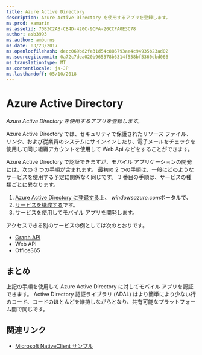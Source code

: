```yaml
---
title: Azure Active Directory
description: Azure Active Directory を使用するアプリを登録します。
ms.prod: xamarin
ms.assetid: 70B3C2AB-CB4D-420C-9CFA-20CCFA0E3C78
author: asb3993
ms.author: amburns
ms.date: 03/23/2017
ms.openlocfilehash: decc069bd2fe31d54c886793ae4c94935b23ad02
ms.sourcegitcommit: 0a72c7dea020b965378b6314f558bf5360dbd066
ms.translationtype: MT
ms.contentlocale: ja-JP
ms.lasthandoff: 05/10/2018
---
```

# <a name="azure-active-directory"></a>Azure Active Directory

_Azure Active Directory を使用するアプリを登録します。_

Azure Active Directory では、セキュリティで保護されたリソース ファイル、リンク、および従業員のシステムにサインインしたり、電子メールをチェックを使用して同じ組織アカウントを使用して Web Api などをすることができます。

Azure Active Directory で認証できますが、モバイル アプリケーションの開発には、次の 3 つの手順が含まれます。
最初の 2 つの手順は、一般にどのようなサービスを使用する予定に関係なく同じです。 3 番目の手順は、サービスの種類ごとに異なります。

  1. [Azure Active Directory に登録する](~/cross-platform/data-cloud/active-directory/get-started/register.md)上、 *windowsazure.com*ポータルで、
  2. [サービスを構成する](~/cross-platform/data-cloud/active-directory/get-started/configure.md)です。
  3. サービスを使用してモバイル アプリを開発します。

アクセスできる別のサービスの例としては次のとおりです。

- [Graph API](~/cross-platform/data-cloud/active-directory/graph.md)
- Web API
- Office365


## <a name="conclusion"></a>まとめ

上記の手順を使用して Azure Active Directory に対してモバイル アプリを認証できます。 Active Directory 認証ライブラリ (ADAL) はより簡単により少ない行のコード、コードのほとんどを維持しながらとなり、共有可能なプラットフォーム間で同じです。



## <a name="related-links"></a>関連リンク

- [Microsoft NativeClient サンプル](https://github.com/AzureADSamples/NativeClient-MultiTarget-DotNet)
